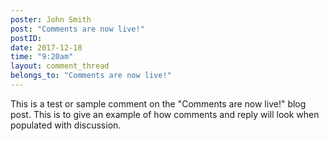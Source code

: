 ```yaml
---
poster: John Smith
post: "Comments are now live!"
postID:
date: 2017-12-18
time: "9:20am"
layout: comment_thread
belongs_to: "Comments are now live!"
---
```


This is a test or sample comment on the "Comments are now live!" blog post. This is to give an example of how comments and reply will look when populated with discussion.
